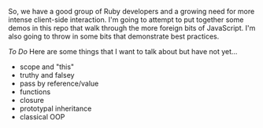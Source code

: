 So, we have a good group of Ruby developers and a growing need for more intense client-side interaction. I'm going to attempt to put together some demos in this repo that walk through the more foreign bits of JavaScript. I'm also going to throw in some bits that demonstrate best practices.

_To Do_
Here are some things that I want to talk about but have not yet...

* scope and "this"
* truthy and falsey
* pass by reference/value
* functions
* closure
* prototypal inheritance
* classical OOP